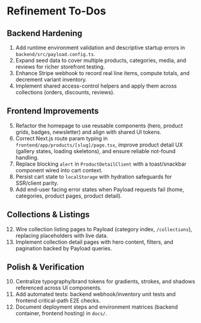 # Refinement To-Dos

## Backend Hardening
1. Add runtime environment validation and descriptive startup errors in `backend/src/payload.config.ts`.
2. Expand seed data to cover multiple products, categories, media, and reviews for richer storefront testing.
3. Enhance Stripe webhook to record real line items, compute totals, and decrement variant inventory.
4. Implement shared access-control helpers and apply them across collections (orders, discounts, reviews).

## Frontend Improvements
5. Refactor the homepage to use reusable components (hero, product grids, badges, newsletter) and align with shared UI tokens.
6. Correct Next.js route param typing in `frontend/app/products/[slug]/page.tsx`, improve product detail UX (gallery states, loading skeletons), and ensure reliable not-found handling.
7. Replace blocking `alert` in `ProductDetailClient` with a toast/snackbar component wired into cart context.
8. Persist cart state to `localStorage` with hydration safeguards for SSR/client parity.
9. Add end-user facing error states when Payload requests fail (home, categories, product pages, product detail).

## Collections & Listings
12. Wire collection listing pages to Payload (category index, `/collections`), replacing placeholders with live data.
13. Implement collection detail pages with hero content, filters, and pagination backed by Payload queries.

## Polish & Verification
10. Centralize typography/brand tokens for gradients, strokes, and shadows referenced across UI components.
11. Add automated tests: backend webhook/inventory unit tests and frontend critical-path E2E checks.
14. Document deployment steps and environment matrices (backend container, frontend hosting) in `docs/`.
